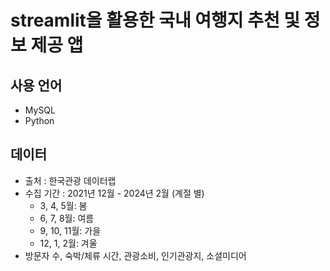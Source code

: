 # streamlit을 활용한 국내 여행지 추천 및 정보 제공 앱
## 사용 언어
- MySQL
- Python
## 데이터
- 출처 : 한국관광 데이터랩
- 수집 기간 : 2021년 12월 - 2024년 2월 (계절 별)
  - 3, 4, 5월: 봄
  - 6, 7, 8월: 여름
  - 9, 10, 11월: 가을
  - 12, 1, 2월: 겨울
- 방문자 수, 숙박/체류 시간, 관광소비, 인기관광지, 소셜미디어
